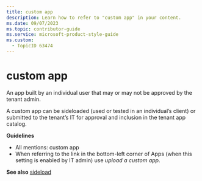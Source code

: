 ```yaml
---
title: custom app
description: Learn how to refer to "custom app" in your content.
ms.date: 09/07/2023
ms.topic: contributor-guide
ms.service: microsoft-product-style-guide
ms.custom:
  - TopicID 63474
---
```



# custom app

An app built by an individual user that may or may not be approved by the tenant admin.

A custom app can be sideloaded (used or tested in an individual’s client) or submitted to the tenant’s IT for approval and inclusion in the tenant app catalog.

**Guidelines**

- All mentions: custom app
- When referring to the link in the bottom-left corner of Apps (when this setting is enabled by IT admin) use *upload a custom app*.

**See also** [sideload](~/teams-style-guide/a-z-word-list/s/sideload.md)

